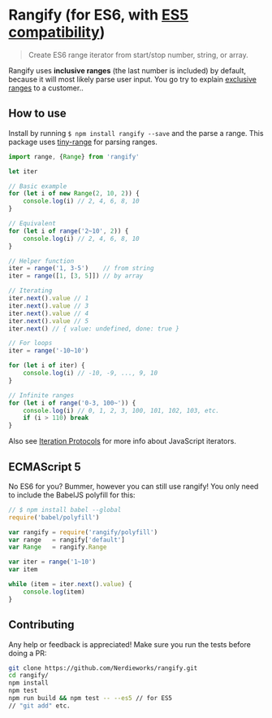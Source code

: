 # Rangify (for ES6, with [ES5 compatibility](#user-content-ecmascript-5))

> Create ES6 range iterator from start/stop number, string, or array.

Rangify uses __inclusive ranges__ (the last number is included) by default, because it will most likely parse user input. You go try to explain [exclusive ranges](http://stackoverflow.com/questions/4504662/why-does-rangestart-end-not-include-end) to a customer..

## How to use

Install by running `$ npm install rangify --save` and the parse a range. This package uses [tiny-range](https://www.npmjs.com/package/tiny-range) for parsing ranges.

```js
import range, {Range} from 'rangify'

let iter

// Basic example
for (let i of new Range(2, 10, 2)) {
	console.log(i) // 2, 4, 6, 8, 10
}

// Equivalent
for (let i of range('2~10', 2)) {
	console.log(i) // 2, 4, 6, 8, 10
}

// Helper function
iter = range('1, 3-5')    // from string
iter = range([1, [3, 5]]) // by array

// Iterating
iter.next().value // 1
iter.next().value // 3
iter.next().value // 4
iter.next().value // 5
iter.next() // { value: undefined, done: true }

// For loops
iter = range('-10~10')

for (let i of iter) {
	console.log(i) // -10, -9, ..., 9, 10
}

// Infinite ranges
for (let i of range('0-3, 100~')) {
	console.log(i) // 0, 1, 2, 3, 100, 101, 102, 103, etc.
	if (i > 110) break
}
```

Also see [Iteration Protocols](https://developer.mozilla.org/en-US/docs/Web/JavaScript/Reference/Iteration_protocols) for more info about JavaScript iterators.

## ECMAScript 5

No ES6 for you? Bummer, however you can still use rangify! You only need to include the BabelJS polyfill for this:

```js
// $ npm install babel --global
require('babel/polyfill')

var rangify = require('rangify/polyfill')
var range   = rangify['default']
var Range   = rangify.Range

var iter = range('1~10')
var item

while (item = iter.next().value) {
	console.log(item)
}
```

## Contributing

Any help or feedback is appreciated! Make sure you run the tests before doing a PR:

```bash
git clone https://github.com/Nerdieworks/rangify.git
cd rangify/
npm install
npm test
npm run build && npm test -- --es5 // for ES5
// "git add" etc.
```
